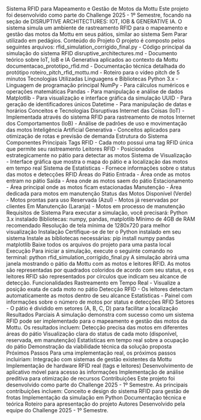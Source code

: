 Sistema RFID para Mapeamento e Gestão de Motos da Mottu
Este projeto foi desenvolvido como parte do Challenge 2025 - 1º Semestre, focando na seção de DISRUPTIVE ARCHITECTURES: IOT, IOB & GENERATIVE IA. O sistema simula um ambiente de rastreamento RFID para o mapeamento e gestão das motos da Mottu em seus pátios, similar ao sistema Sem Parar utilizado em pedágios.
Conteúdo do Projeto
O projeto é composto pelos seguintes arquivos:
rfid_simulation_corrigido_final.py - Código principal da simulação do sistema RFID
disruptive_architectures.md - Documento teórico sobre IoT, IoB e IA Generativa aplicados ao contexto da Mottu
documentacao_prototipo_rfid.md - Documentação técnica detalhada do protótipo
roteiro_pitch_rfid_mottu.md - Roteiro para o vídeo pitch de 5 minutos
Tecnologias Utilizadas
Linguagens e Bibliotecas
Python 3.x - Linguagem de programação principal
NumPy - Para cálculos numéricos e operações matemáticas
Pandas - Para manipulação e análise de dados
Matplotlib - Para visualização e interface gráfica da simulação
UUID - Para geração de identificadores únicos
Datetime - Para manipulação de datas e horários
Conceitos e Tecnologias Disruptivas
Internet das Coisas (IoT) - Implementada através do sistema RFID para rastreamento de motos
Internet dos Comportamentos (IoB) - Análise de padrões de uso e movimentação das motos
Inteligência Artificial Generativa - Conceitos aplicados para otimização de rotas e previsão de demanda
Estrutura do Sistema
Componentes Principais
Tags RFID - Cada moto possui uma tag RFID única que permite seu rastreamento
Leitores RFID - Posicionados estrategicamente no pátio para detectar as motos
Sistema de Visualização - Interface gráfica que mostra o mapa do pátio e a localização das motos em tempo real
Sistema de Estatísticas - Fornece informações sobre o status das motos e detecções RFID
Áreas do Pátio
Entrada - Área onde as motos entram no pátio
Saída - Área onde as motos saem do pátio
Estacionamento - Área principal onde as motos ficam estacionadas
Manutenção - Área dedicada para motos em manutenção
Status das Motos
Disponível (Verde) - Motos prontas para uso
Reservada (Azul) - Motos já reservadas por clientes
Em Manutenção (Laranja) - Motos em processo de manutenção
Requisitos de Sistema
Para executar a simulação, você precisará:
Python 3.x instalado
Bibliotecas: numpy, pandas, matplotlib
Mínimo de 4GB de RAM recomendado
Resolução de tela mínima de 1280x720 para melhor visualização
Instalação
Certifique-se de ter o Python instalado em seu sistema
Instale as bibliotecas necessárias:
pip install numpy pandas matplotlib
Baixe todos os arquivos do projeto para uma pasta local
Execução
Para iniciar a simulação, execute o seguinte comando no terminal:
python rfid_simulation_corrigido_final.py
A simulação abrirá uma janela mostrando o pátio da Mottu com as motos e leitores RFID. As motos são representadas por quadrados coloridos de acordo com seu status, e os leitores RFID são representados por círculos que indicam seu alcance de detecção.
Funcionalidades
Rastreamento em Tempo Real - Visualize a posição exata de cada moto no pátio
Detecção RFID - Os leitores detectam automaticamente as motos dentro de seu alcance
Estatísticas - Painel com informações sobre o número de motos por status e detecções RFID
Setores - O pátio é dividido em setores (A, B, C, D) para facilitar a localização
Resultados Parciais
A simulação demonstra com sucesso como um sistema RFID pode ser implementado para o mapeamento e gestão das motos da Mottu. Os resultados incluem:
Detecção precisa das motos em diferentes áreas do pátio
Visualização clara do status de cada moto (disponível, reservada, em manutenção)
Estatísticas em tempo real sobre a ocupação do pátio
Demonstração da viabilidade técnica da solução proposta
Próximos Passos
Para uma implementação real, os próximos passos incluiriam:
Integração com sistemas de gestão existentes da Mottu
Implementação de hardware RFID real (tags e leitores)
Desenvolvimento de aplicativo móvel para acesso às informações
Implementação de análise preditiva para otimização de recursos
Contribuições
Este projeto foi desenvolvido como parte do Challenge 2025 - 1º Semestre. As principais contribuições incluem:
Conceito e design do sistema RFID para gestão de frotas
Implementação da simulação em Python
Documentação técnica e teórica
Roteiro para apresentação do projeto
Autores
Desenvolvido pela equipe do Challenge 2025 - 1º Semestre.
